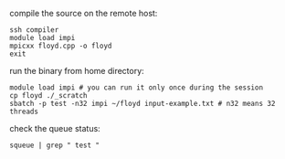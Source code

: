 compile the source on the remote host:

```
ssh compiler
module load impi
mpicxx floyd.cpp -o floyd
exit
```

run the binary from home directory:
```
module load impi # you can run it only once during the session
cp floyd ./_scratch
sbatch -p test -n32 impi ~/floyd input-example.txt # n32 means 32 threads
```

check the queue status:
```
squeue | grep " test "
```
